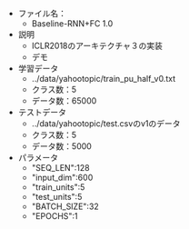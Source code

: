 - ファイル名：
    - Baseline-RNN+FC 1.0
- 説明
    - ICLR2018のアーキテクチャ３の実装
    - デモ
- 学習データ
    - ../data/yahootopic/train_pu_half_v0.txt
    - クラス数：5
    - データ数：65000
- テストデータ
    - ../data/yahootopic/test.csvのv1のデータ
    - クラス数：5
    - データ数：5000
- パラメータ
    - "SEQ_LEN":128
    - "input_dim":600
    - "train_units":5
    - "test_units":5
    - "BATCH_SIZE":32
    - "EPOCHS":1